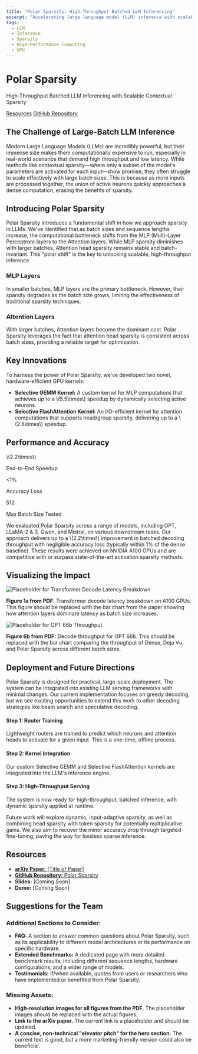 ```yaml
---
title: "Polar Sparsity: High-Throughput Batched LLM Inferencing"
excerpt: "Accelerating large language model (LLM) inference with scalable contextual sparsity, achieving up to 2.2x speedups."
tags:
  - LLM
  - Inference
  - Sparsity
  - High-Performance Computing
  - GPU
---
```


<div class="polar-hero">
  <h1>Polar Sparsity</h1>
  <p class="polar-subtitle">High-Throughput Batched LLM Inferencing with Scalable Contextual Sparsity</p>
  <a href="#resources" class="btn btn--primary">Resources</a>
  <a href="https://github.com/susavlsh10/Polar-Sparsity" class="btn">GitHub Repository</a>
</div>

<div class="polar-section">
  <h2>The Challenge of Large-Batch LLM Inference</h2>
  <p>Modern Large Language Models (LLMs) are incredibly powerful, but their immense size makes them computationally expensive to run, especially in real-world scenarios that demand high throughput and low latency. While methods like contextual sparsity—where only a subset of the model's parameters are activated for each input—show promise, they often struggle to scale effectively with large batch sizes. This is because as more inputs are processed together, the union of active neurons quickly approaches a dense computation, erasing the benefits of sparsity.</p>
</div>

<div class="polar-section">
  <h2>Introducing Polar Sparsity</h2>
  <p>Polar Sparsity introduces a fundamental shift in how we approach sparsity in LLMs. We've identified that as batch sizes and sequence lengths increase, the computational bottleneck shifts from the MLP (Multi-Layer Perceptron) layers to the Attention layers. While MLP sparsity diminishes with larger batches, Attention head sparsity remains stable and batch-invariant. This "polar shift" is the key to unlocking scalable, high-throughput inference.</p>

  <div class="card-deck">
    <div class="card">
      <h3>MLP Layers</h3>
      <p>In smaller batches, MLP layers are the primary bottleneck. However, their sparsity degrades as the batch size grows, limiting the effectiveness of traditional sparsity techniques.</p>
    </div>
    <div class="card">
      <h3>Attention Layers</h3>
      <p>With larger batches, Attention layers become the dominant cost. Polar Sparsity leverages the fact that attention head sparsity is consistent across batch sizes, providing a reliable target for optimization.</p>
    </div>
  </div>
</div>

<div class="polar-section">
  <h2>Key Innovations</h2>
  <p>To harness the power of Polar Sparsity, we've developed two novel, hardware-efficient GPU kernels:</p>
  <ul>
    <li><strong>Selective GEMM Kernel:</strong> A custom kernel for MLP computations that achieves up to a \(5.5\times\) speedup by dynamically selecting active neurons.</li>
    <li><strong>Selective FlashAttention Kernel:</strong> An I/O-efficient kernel for attention computations that supports head/group sparsity, delivering up to a \(2.8\times\) speedup.</li>
  </ul>
</div>

<div class="polar-section">
  <h2>Performance and Accuracy</h2>
  <div class="metric-tiles">
    <div class="tile">
      <p class="metric">\(2.2\times\)</p>
      <p class="label">End-to-End Speedup</p>
    </div>
    <div class="tile">
      <p class="metric">&lt;1%</p>
      <p class="label">Accuracy Loss</p>
    </div>
    <div class="tile">
      <p class="metric">512</p>
      <p class="label">Max Batch Size Tested</p>
    </div>
  </div>
  <p>We evaluated Polar Sparsity across a range of models, including OPT, LLaMA-2 & 3, Qwen, and Mistral, on various downstream tasks. Our approach delivers up to a \(2.2\times\) improvement in batched decoding throughput with negligible accuracy loss (typically within 1% of the dense baseline). These results were achieved on NVIDIA A100 GPUs and are competitive with or surpass state-of-the-art activation sparsity methods.</p>
</div>

<div class="polar-section">
  <h2>Visualizing the Impact</h2>
  <div class="figure-grid">
    <div class="figure">
      <img src="/images/polar-sparsity/placeholder.png" alt="Placeholder for Transformer Decode Latency Breakdown">
      <p class="caption"><strong>Figure 1a from PDF:</strong> Transformer decode latency breakdown on A100 GPUs. This figure should be replaced with the bar chart from the paper showing how attention layers dominate latency as batch size increases.</p>
    </div>
    <div class="figure">
      <img src="/images/polar-sparsity/placeholder.png" alt="Placeholder for OPT 66b Throughput">
      <p class="caption"><strong>Figure 6b from PDF:</strong> Decode throughput for OPT 66b. This should be replaced with the bar chart comparing the throughput of Dense, Deja Vu, and Polar Sparsity across different batch sizes.</p>
    </div>
  </div>
</div>

<div class="polar-section">
  <h2>Deployment and Future Directions</h2>
  <p>Polar Sparsity is designed for practical, large-scale deployment. The system can be integrated into existing LLM serving frameworks with minimal changes. Our current implementation focuses on greedy decoding, but we see exciting opportunities to extend this work to other decoding strategies like beam search and speculative decoding.</p>

  <div class="timeline">
    <div class="timeline-item">
      <h4>Step 1: Router Training</h4>
      <p>Lightweight routers are trained to predict which neurons and attention heads to activate for a given input. This is a one-time, offline process.</p>
    </div>
    <div class="timeline-item">
      <h4>Step 2: Kernel Integration</h4>
      <p>Our custom Selective GEMM and Selective FlashAttention kernels are integrated into the LLM's inference engine.</p>
    </div>
    <div class="timeline-item">
      <h4>Step 3: High-Throughput Serving</h4>
      <p>The system is now ready for high-throughput, batched inference, with dynamic sparsity applied at runtime.</p>
    </div>
  </div>

  <p>Future work will explore dynamic, input-adaptive sparsity, as well as combining head sparsity with token sparsity for potentially multiplicative gains. We also aim to recover the minor accuracy drop through targeted fine-tuning, paving the way for lossless sparse inference.</p>
</div>

<div id="resources" class="polar-section">
  <h2>Resources</h2>
  <ul>
    <li><a href="[Link to arXiv paper]"><strong>arXiv Paper:</strong> [Title of Paper]</a></li>
    <li><a href="https://github.com/susavlsh10/Polar-Sparsity"><strong>GitHub Repository:</strong> Polar Sparsity</a></li>
    <li><strong>Slides:</strong> [Coming Soon]</li>
    <li><strong>Demo:</strong> [Coming Soon]</li>
  </ul>
</div>

<div class="polar-section">
  <h2>Suggestions for the Team</h2>
  <h3>Additional Sections to Consider:</h3>
  <ul>
    <li><strong>FAQ:</strong> A section to answer common questions about Polar Sparsity, such as its applicability to different model architectures or its performance on specific hardware.</li>
    <li><strong>Extended Benchmarks:</strong> A dedicated page with more detailed benchmark results, including different sequence lengths, hardware configurations, and a wider range of models.</li>
    <li><strong>Testimonials:</strong> If/when available, quotes from users or researchers who have implemented or benefited from Polar Sparsity.</li>
  </ul>
  <h3>Missing Assets:</h3>
  <ul>
    <li><strong>High-resolution images for all figures from the PDF.</strong> The placeholder images should be replaced with the actual figures.</li>
    <li><strong>Link to the arXiv paper.</strong> The current link is a placeholder and should be updated.</li>
    <li><strong>A concise, non-technical "elevator pitch" for the hero section.</strong> The current text is good, but a more marketing-friendly version could also be beneficial.</li>
  </ul>
</div>